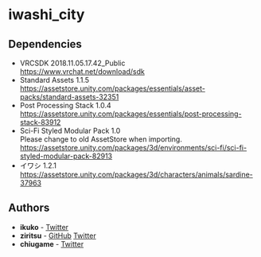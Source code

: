 # iwashi_city

## Dependencies

* VRCSDK 2018.11.05.17.42_Public  
https://www.vrchat.net/download/sdk
* Standard Assets 1.1.5  
https://assetstore.unity.com/packages/essentials/asset-packs/standard-assets-32351
* Post Processing Stack 1.0.4  
https://assetstore.unity.com/packages/essentials/post-processing-stack-83912
* Sci-Fi Styled Modular Pack 1.0  
Please change to old AssetStore when importing.  
https://assetstore.unity.com/packages/3d/environments/sci-fi/sci-fi-styled-modular-pack-82913
* イワシ 1.2.1  
https://assetstore.unity.com/packages/3d/characters/animals/sardine-37963


## Authors

* **ikuko** - [Twitter](https://twitter.com/magi_ikuko)
* **ziritsu** - [GitHub](https://github.com/ziritsu) [Twitter](https://twitter.com/zi_zi_neet)
* **chiugame** - [Twitter](https://twitter.com/ChiuGameProject)
